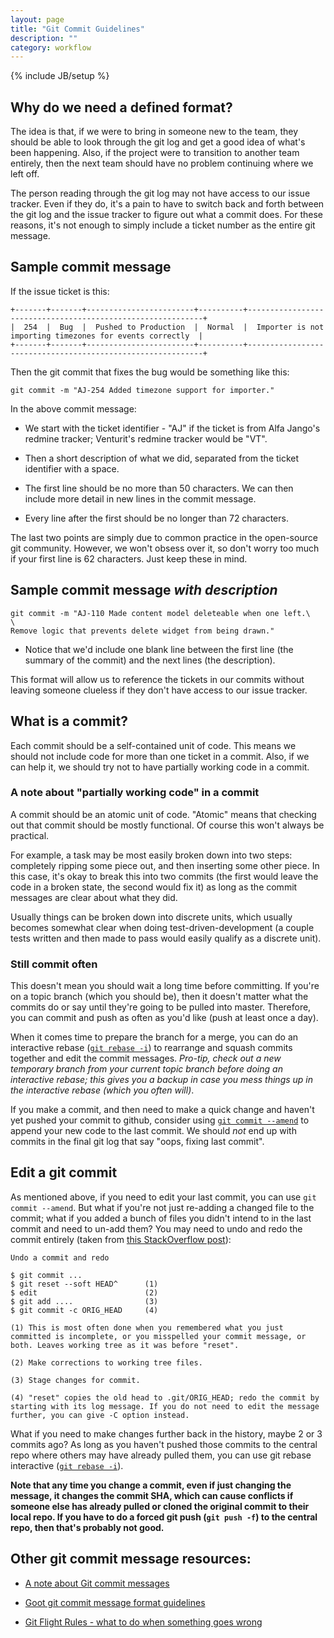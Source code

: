 ```yaml
---
layout: page
title: "Git Commit Guidelines"
description: ""
category: workflow
---
```

{% include JB/setup %}

## Why do we need a defined format?

The idea is that, if we were to bring in someone new to the team, they should be able to look through the git log and get a good idea of what's been happening. Also, if the project were to transition to another team entirely, then the next team should have no problem continuing where we left off.

The person reading through the git log may not have access to our issue tracker. Even if they do, it's a pain to have to switch back and forth between the git log and the issue tracker to figure out what a commit does. For these reasons, it's not enough to simply include a ticket number as the entire git message.

## Sample commit message

If the issue ticket is this:

```
+-------+-------+------------------------+----------+------------------------------------------------------------+
|  254  |  Bug  |  Pushed to Production  |  Normal  |  Importer is not importing timezones for events correctly  |
+-------+-------+------------------------+----------+------------------------------------------------------------+
```

Then the git commit that fixes the bug would be something like this:

```
git commit -m "AJ-254 Added timezone support for importer."
```

In the above commit message:

* We start with the ticket identifier - "AJ" if the ticket is from Alfa Jango's redmine tracker; Venturit's redmine tracker would be "VT".

* Then a short description of what we did, separated from the ticket identifier with a space.

* The first line should be no more than 50 characters. We can then include more detail in new lines in the commit message. 

* Every line after the first should be no longer than 72 characters.

The last two points are simply due to common practice in the open-source git community. However, we won't obsess over it, so don't worry too much if your first line is 62 characters. Just keep these in mind.

## Sample commit message *with description*

```
git commit -m "AJ-110 Made content model deleteable when one left.\
\
Remove logic that prevents delete widget from being drawn."
```

* Notice that we'd include one blank line between the first line (the summary of the commit) and the next lines (the description).

This format will allow us to reference the tickets in our commits without leaving someone clueless if they don't have access to our issue tracker.

## What is a commit?

Each commit should be a self-contained unit of code. This means we should not include code for more than one ticket in a commit. Also, if we can help it, we should try not to have partially working code in a commit.

### A note about "partially working code" in a commit

A commit should be an atomic unit of code. "Atomic" means that checking out that commit should be mostly functional. Of course this won't always be practical.

For example, a task may be most easily broken down into two steps: completely ripping some piece out, and then inserting some other piece. In this case, it's okay to break this into two commits (the first would leave the code in a broken state, the second would fix it) as long as the commit messages are clear about what they did.

Usually things can be broken down into discrete units, which usually becomes somewhat clear when doing test-driven-development (a couple tests written and then made to pass would easily qualify as a discrete unit).

### Still commit often

This doesn't mean you should wait a long time before committing. If you're on a topic branch (which you should be), then it doesn't matter what the commits do or say until they're going to be pulled into master. Therefore, you can commit and push as often as you'd like (push at least once a day).

When it comes time to prepare the branch for a merge, you can do an interactive rebase ([`git rebase -i`](http://gitready.com/advanced/2009/02/10/squashing-commits-with-rebase.html)) to rearrange and squash commits together and edit the commit messages. *Pro-tip, check out a new temporary branch from your current topic branch before doing an interactive rebase; this gives you a backup in case you mess things up in the interactive rebase (which you often will)*.

If you make a commit, and then need to make a quick change and haven't yet pushed your commit to github, consider using [`git commit --amend`](http://nathanhoad.net/git-amend-your-last-commit) to append your new code to the last commit. We should *not* end up with commits in the final git log that say "oops, fixing last commit".

## Edit a git commit

As mentioned above, if you need to edit your last commit, you can use `git commit --amend`. But what if you're not just re-adding a changed file to the commit; what if you added a bunch of files you didn't intend to in the last commit and need to un-add them? You may need to undo and redo the commit entirely (taken from [this StackOverflow post](http://stackoverflow.com/a/927386/366381)):

```
Undo a commit and redo

$ git commit ...
$ git reset --soft HEAD^      (1)
$ edit                        (2)
$ git add ....                (3)
$ git commit -c ORIG_HEAD     (4)

(1) This is most often done when you remembered what you just committed is incomplete, or you misspelled your commit message, or both. Leaves working tree as it was before "reset".

(2) Make corrections to working tree files.

(3) Stage changes for commit.

(4) "reset" copies the old head to .git/ORIG_HEAD; redo the commit by starting with its log message. If you do not need to edit the message further, you can give -C option instead.
```

What if you need to make changes further back in the history, maybe 2 or 3 commits ago? As long as you haven't pushed those commits to the central repo where others may have already pulled them, you can use git rebase interactive ([`git rebase -i`](http://git-scm.com/book/en/Git-Tools-Rewriting-History#Changing-Multiple-Commit-Messages)).

**Note that any time you change a commit, even if just changing the message, it changes the commit SHA, which can cause conflicts if someone else has already pulled or cloned the original commit to their local repo. If you have to do a forced git push (`git push -f`) to the central repo, then that's probably not good.**

## Other git commit message resources:

* [A note about Git commit
  messages](http://tbaggery.com/2008/04/19/a-note-about-git-commit-messages.html)

* [Goot git commit message format
  guidelines](http://stackoverflow.com/questions/43598/suggestions-for-a-good-commit-message-format-guideline)

* [Git Flight Rules - what to do when something goes
  wrong](https://github.com/k88hudson/git-flight-rules)
